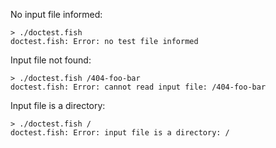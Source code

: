 No input file informed:

    > ./doctest.fish
    doctest.fish: Error: no test file informed

Input file not found:

    > ./doctest.fish /404-foo-bar
    doctest.fish: Error: cannot read input file: /404-foo-bar

Input file is a directory:

    > ./doctest.fish /
    doctest.fish: Error: input file is a directory: /
